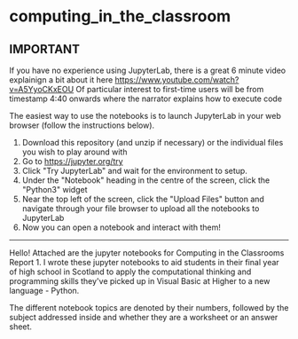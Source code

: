 # computing_in_the_classroom
IMPORTANT 
------------------------------
If you have no experience using JupyterLab, there is a great 6 minute video explainign a bit about it here https://www.youtube.com/watch?v=A5YyoCKxEOU 
Of particular interest to first-time users will be from timestamp 4:40 onwards where the narrator explains how to execute code

The easiest way to use the notebooks is to launch JupyterLab in your web browser (follow the instructions below).
1. Download this repository (and unzip if necessary) or the individual files you wish to play around with
2. Go to https://jupyter.org/try
3. Click "Try JupyterLab" and wait for the environment to setup.
4. Under the "Notebook" heading in the centre of the screen, click the "Python3" widget
5. Near the top left of the screen, click the "Upload Files" button and navigate through your file browser to upload all the notebooks to JupyterLab
6. Now you can open a notebook and interact with them!
------------------------------

Hello! Attached are the jupyter notebooks for Computing in the Classrooms Report 1.
I wrote these jupyter notebooks to aid students in their final year of high school in Scotland to apply the computational thinking and programming skills they've picked up in Visual Basic at Higher to a new language - Python.

The different notebook topics are denoted by their numbers, followed by the subject addressed inside and whether they are a worksheet or an answer sheet.


